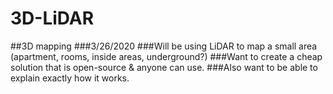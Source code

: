 # 3D-LiDAR
##3D mapping
###3/26/2020
###Will be using LiDAR to map a small area (apartment, rooms, inside areas, underground?)
###Want to create a cheap solution that is open-source & anyone can use.
###Also want to be able to explain exactly how it works.